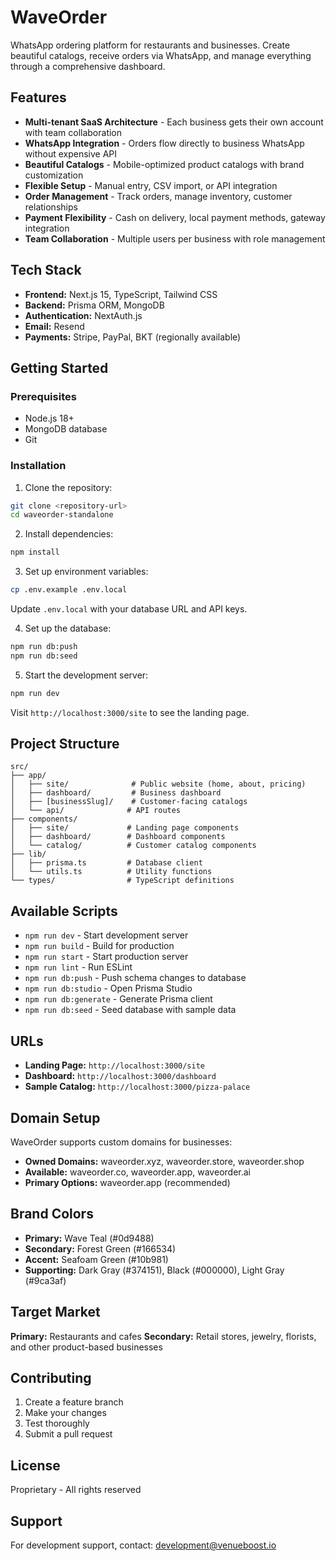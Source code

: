 # WaveOrder

WhatsApp ordering platform for restaurants and businesses. Create beautiful catalogs, receive orders via WhatsApp, and manage everything through a comprehensive dashboard.

## Features

- **Multi-tenant SaaS Architecture** - Each business gets their own account with team collaboration
- **WhatsApp Integration** - Orders flow directly to business WhatsApp without expensive API
- **Beautiful Catalogs** - Mobile-optimized product catalogs with brand customization
- **Flexible Setup** - Manual entry, CSV import, or API integration
- **Order Management** - Track orders, manage inventory, customer relationships
- **Payment Flexibility** - Cash on delivery, local payment methods, gateway integration
- **Team Collaboration** - Multiple users per business with role management

## Tech Stack

- **Frontend:** Next.js 15, TypeScript, Tailwind CSS
- **Backend:** Prisma ORM, MongoDB
- **Authentication:** NextAuth.js
- **Email:** Resend
- **Payments:** Stripe, PayPal, BKT (regionally available)

## Getting Started

### Prerequisites

- Node.js 18+ 
- MongoDB database
- Git

### Installation

1. Clone the repository:
```bash
git clone <repository-url>
cd waveorder-standalone
```

2. Install dependencies:
```bash
npm install
```

3. Set up environment variables:
```bash
cp .env.example .env.local
```

Update `.env.local` with your database URL and API keys.

4. Set up the database:
```bash
npm run db:push
npm run db:seed
```

5. Start the development server:
```bash
npm run dev
```

Visit `http://localhost:3000/site` to see the landing page.

## Project Structure

```
src/
├── app/
│   ├── site/              # Public website (home, about, pricing)
│   ├── dashboard/         # Business dashboard
│   ├── [businessSlug]/    # Customer-facing catalogs
│   └── api/              # API routes
├── components/
│   ├── site/             # Landing page components
│   ├── dashboard/        # Dashboard components
│   └── catalog/          # Customer catalog components
├── lib/
│   ├── prisma.ts         # Database client
│   └── utils.ts          # Utility functions
└── types/                # TypeScript definitions
```

## Available Scripts

- `npm run dev` - Start development server
- `npm run build` - Build for production
- `npm run start` - Start production server
- `npm run lint` - Run ESLint
- `npm run db:push` - Push schema changes to database
- `npm run db:studio` - Open Prisma Studio
- `npm run db:generate` - Generate Prisma client
- `npm run db:seed` - Seed database with sample data

## URLs

- **Landing Page:** `http://localhost:3000/site`
- **Dashboard:** `http://localhost:3000/dashboard`
- **Sample Catalog:** `http://localhost:3000/pizza-palace`

## Domain Setup

WaveOrder supports custom domains for businesses:

- **Owned Domains:** waveorder.xyz, waveorder.store, waveorder.shop
- **Available:** waveorder.co, waveorder.app, waveorder.ai
- **Primary Options:** waveorder.app (recommended)

## Brand Colors

- **Primary:** Wave Teal (#0d9488)
- **Secondary:** Forest Green (#166534)
- **Accent:** Seafoam Green (#10b981)
- **Supporting:** Dark Gray (#374151), Black (#000000), Light Gray (#9ca3af)

## Target Market

**Primary:** Restaurants and cafes
**Secondary:** Retail stores, jewelry, florists, and other product-based businesses

## Contributing

1. Create a feature branch
2. Make your changes
3. Test thoroughly
4. Submit a pull request

## License

Proprietary - All rights reserved

## Support

For development support, contact: development@venueboost.io